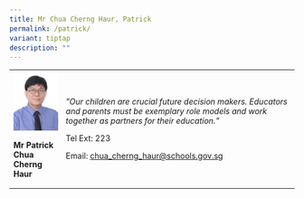 ```yaml
---
title: Mr Chua Cherng Haur, Patrick
permalink: /patrick/
variant: tiptap
description: ""
---
```

<p></p><table><tbody><tr><td rowspan="1" colspan="1"><div class="isomer-image-wrapper"><img style="width: 100%;" height="auto" width="100%" src="/images/ma1.jpg"></div><p><strong>Mr Patrick Chua Cherng Haur</strong></p></td><td rowspan="1" colspan="1"><p><em>"Our children are crucial future decision makers. Educators and parents must be exemplary role models and work together as partners for their education."</em></p><p>Tel Ext: 223</p><p>Email:&nbsp;<a href="mailto:chua_cherng_haur@schools.gov.sg" rel="noopener noreferrer nofollow" target="_blank">chua_cherng_haur@schools.gov.sg</a></p></td></tr></tbody></table><p></p>